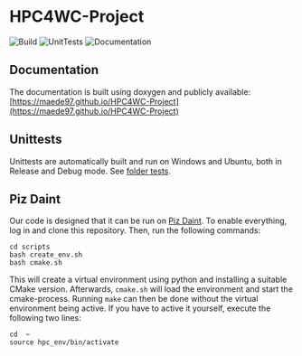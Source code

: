 # HPC4WC-Project
![Build](https://github.com/maede97/HPC4WC-Project/actions/workflows/build.yml/badge.svg)
![UnitTests](https://github.com/maede97/HPC4WC-Project/actions/workflows/unittests.yml/badge.svg)
![Documentation](https://github.com/maede97/HPC4WC-Project/actions/workflows/documentation.yml/badge.svg)

## Documentation
The documentation is built using doxygen and publicly available: [https://maede97.github.io/HPC4WC-Project](https://maede97.github.io/HPC4WC-Project)

## Unittests
Unittests are automatically built and run on Windows and Ubuntu, both in Release and Debug mode. See [folder tests](https://github.com/maede97/HPC4WC-Project/tree/master/tests).

## Piz Daint
Our code is designed that it can be run on [Piz Daint](https://www.cscs.ch/computers/piz-daint/). To enable everything, log in and clone this repository. Then, run the following commands:

```
cd scripts
bash create_env.sh
bash cmake.sh
```

This will create a virtual environment using python and installing a suitable CMake version. Afterwards, `cmake.sh` will load the environment and start the cmake-process. Running `make` can then be done without the virtual environment being active. If you have to active it yourself, execute the following two lines:
```
cd  ~
source hpc_env/bin/activate
```
